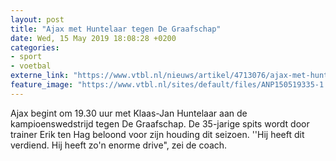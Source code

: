 ```yaml
---
layout: post
title: "Ajax met Huntelaar tegen De Graafschap"
date: Wed, 15 May 2019 18:08:28 +0200
categories: 
- sport 
- voetbal 
externe_link: "https://www.vtbl.nl/nieuws/artikel/4713076/ajax-met-huntelaar-tegen-de-graafschap"
feature_image: "https://www.vtbl.nl/sites/default/files/ANP150519335-1.jpg"
---
```


Ajax begint om 19.30 uur met Klaas-Jan Huntelaar aan de kampioenswedstrijd tegen De Graafschap. De 35-jarige spits wordt door trainer Erik ten Hag beloond voor zijn houding dit seizoen. ''Hij heeft dit verdiend. Hij heeft zo'n enorme drive", zei de coach.
